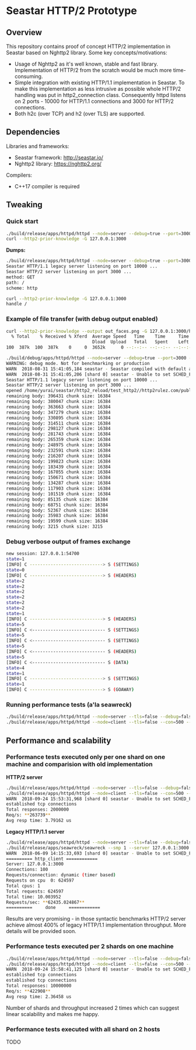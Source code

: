 # Seastar HTTP/2 Prototype
## Overview
This repository contains proof of concept HTTP/2 implementation in Seastar based on Nghttp2 library.
Some key concepts/motivations:
* Usage of Nghttp2 as it's well known, stable and fast library. Implementation of HTTP/2 from the scratch would be much more time-consuming.
* Simple integration with existing HTTP/1.1 implementation in Seastar. To make this implementation as less intrusive as possible whole HTTP/2
  handling was put in http2_connection class. Consequently httpd listens on 2 ports - 10000 for HTTP/1.1 connections and 3000 for HTTP/2 connections.
* Both h2c (over TCP) and h2 (over TLS) are supported.    
## Dependencies
Libraries and frameworks:
* Seastar framework: http://seastar.io/
* Nghttp2 library: https://nghttp2.org/

Compilers:
* C++17 compiler is required
## Tweaking
### Quick start
```sh
./build/release/apps/httpd/httpd --node=server --debug=true --port=3000  
curl --http2-prior-knowledge -G 127.0.0.1:3000  
```
**Dumps:**
```sh
./build/release/apps/httpd/httpd --node=server --debug=true --port=3000  
Seastar HTTP/1.1 legacy server listening on port 10000 ...  
Seastar HTTP/2 server listening on port 3000 ...  
method: GET  
path: /  
scheme: http  
```
```sh
curl --http2-prior-knowledge -G 127.0.0.1:3000  
handle /  
```
### Example of file transfer (with debug output enabled)
```sh
curl --http2-prior-knowledge --output out_faces.png -G 127.0.0.1:3000/http2rulez.com/public/assets/images/faces.png  
  % Total    % Received % Xferd  Average Speed   Time    Time     Time  Current  
                                 Dload  Upload   Total   Spent    Left  Speed  
100  387k  100  387k    0     0  3652k      0 --:--:-- --:--:-- --:--:-- 3652k  
```
```sh
./build/debug/apps/httpd/httpd --node=server --debug=true --port=3000 -c 1  
WARNING: debug mode. Not for benchmarking or production  
WARN  2018-08-31 15:41:05,184 seastar - Seastar compiled with default allocator, heap profiler not supported  
WARN  2018-08-31 15:41:05,206 [shard 0] seastar - Unable to set SCHED_FIFO scheduling policy for timer thread; latency impact possible. Try adding CAP_SYS_NICE  
Seastar HTTP/1.1 legacy server listening on port 10000 ...  
Seastar HTTP/2 server listening on port 3000 ...  
opened /home/yurai/seastar/http2_reload/test_http2//http2rulez.com/public/assets/images/faces.png  
remaining body: 396431 chunk size: 16384  
remaining body: 380047 chunk size: 16384  
remaining body: 363663 chunk size: 16384  
remaining body: 347279 chunk size: 16384  
remaining body: 330895 chunk size: 16384  
remaining body: 314511 chunk size: 16384  
remaining body: 298127 chunk size: 16384  
remaining body: 281743 chunk size: 16384  
remaining body: 265359 chunk size: 16384  
remaining body: 248975 chunk size: 16384  
remaining body: 232591 chunk size: 16384  
remaining body: 216207 chunk size: 16384  
remaining body: 199823 chunk size: 16384  
remaining body: 183439 chunk size: 16384  
remaining body: 167055 chunk size: 16384  
remaining body: 150671 chunk size: 16384  
remaining body: 134287 chunk size: 16384  
remaining body: 117903 chunk size: 16384  
remaining body: 101519 chunk size: 16384  
remaining body: 85135 chunk size: 16384  
remaining body: 68751 chunk size: 16384  
remaining body: 52367 chunk size: 16384  
remaining body: 35983 chunk size: 16384  
remaining body: 19599 chunk size: 16384  
remaining body: 3215 chunk size: 3215  
```
### Debug verbose output of frames exchange
```sh
new session: 127.0.0.1:54700  
state=1  
[INFO] C ----------------------------> S (SETTINGS)  
state=0  
[INFO] C ----------------------------> S (HEADERS)  
state=2  
state=2  
state=2  
state=2  
state=2  
state=2  
state=1  
[INFO] C ----------------------------> S (HEADERS)   
state=5  
[INFO] C <---------------------------- S (SETTINGS)  
state=5  
[INFO] C <---------------------------- S (SETTINGS)  
state=5  
[INFO] C <---------------------------- S (HEADERS)  
state=5  
[INFO] C <---------------------------- S (DATA)  
state=4  
state=1  
[INFO] C ----------------------------> S (SETTINGS)  
state=1  
[INFO] C ----------------------------> S (GOAWAY)  
```
### Running performance tests (a'la seawreck)
```sh
./build/release/apps/httpd/httpd --node=server --tls=false --debug=false --port=3000  
./build/release/apps/httpd/httpd --node=client --tls=false --con=500 --req=4000    
```
## Performance and scalability

### Performance tests executed only per one shard on one machine and comparision with old implementation 

**HTTP/2 server**
```sh
./build/release/apps/httpd/httpd --node=server --tls=false --debug=false --port=3000 -c 1  
./build/release/apps/httpd/httpd --node=client --tls=false --con=500 --req=4000 -c 1  
WARN  2018-09-24 15:53:31,968 [shard 0] seastar - Unable to set SCHED_FIFO scheduling policy for timer thread; latency impact possible. Try adding CAP_SYS_NICE
established tcp connections
Total responses: 2000000
Req/s: **263739**
Avg resp time: 3.79162 us
```
**Legacy HTTP/1.1 server**  
```sh
./build/release/apps/httpd/httpd --node=server --tls=false --debug=false --port=3000 -c 1  
./build/release/apps/seawreck/seawreck --smp 1 --server 127.0.0.1:3000  
WARN  2018-06-09 14:15:33,693 [shard 0] seastar - Unable to set SCHED_FIFO scheduling policy for timer thread; latency impact   possible. Try adding CAP_SYS_NICE  
========== http_client ============  
Server: 127.0.0.1:3000  
Connections: 100  
Requests/connection: dynamic (timer based)  
Requests on cpu  0: 624597  
Total cpus: 1  
Total requests: 624597  
Total time: 10.003952  
Requests/sec: **62435.024867**  
==========     done     ============  
```
Results are very promising - in those syntactic benchmarks HTTP/2 server achieve almost 400% of legacy HTTP/1.1 implementation throughput. More details will be provided soon.
### Performance tests executed per 2 shards on one machine
```sh
./build/release/apps/httpd/httpd --node=server --tls=false --debug=false --port=3000 -c 2
./build/release/apps/httpd/httpd --node=client --tls=false --con=500 --req=10000 -c 2
WARN  2018-09-24 15:58:41,125 [shard 0] seastar - Unable to set SCHED_FIFO scheduling policy for timer thread; latency impact possible. Try adding CAP_SYS_NICE
established tcp connections
established tcp connections
Total responses: 10000000
Req/s: **422908**
Avg resp time: 2.36458 us
```
Number of shards and throughput increased 2 times which can suggest linear scalability and makes me happy.
### Performance tests executed with all shard on 2 hosts

TODO
